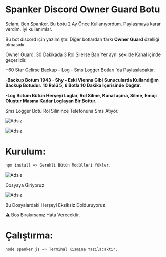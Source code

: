 # Spanker Discord Owner Guard Botu
Selam, Ben Spanker. Bu botu 2 Ay Önce Kullanıyordum. Paylaşmaya karar verdim. İyi kullanımlar.

Bu bot discord için yazılmıştır. Diğer botlardan farkı **Owner Guard** özelliği olmasıdır.

Owner Guard: 30 Dakikada 3 Rol Silerse Ban Yer aynı şekilde Kanal içinde geçerlidir.

+60 Star Gelirse Backup - Log - Sms Logger Botları 'da Paylaşılacaktır.

**-Backup Botum 1943 - Shy - Eski Vienna Gibi Sunucularda Kullandığım Backup Botudur. 10 Rolü 5, 6 Botla 10 Dakika İçerisinde Dağıtır.**

**-Log Botum Bütün Herşeyi Loglar, Rol Silme, Kanal açma, Silme, Emoji Oluştur Masına Kadar Loglayan Bir Bottur.**

Sms Logger Botu Rol Silinince Telefonuna Sms Atıyor.

![Adsız](https://spanker.is-a.fail/538coTboK.png)


![Adsız](https://spanker.is-a.fail/538cJEz8y.png)

# Kurulum:

```sh
npm install => Gerekli Bütün Modülleri Yükler.
```

![Adsız](https://spanker.is-a.fail/5329nFAre.png) 

Dosyaya Giriyoruz

![Adsız](https://spanker.is-a.fail/5329ShBwr.png) 

Bu Dosyalardaki Herşeyi Eksiksiz Dolduruyoruz. 

⚠️ Boş Bırakırsanız Hata Verecektir.


# Çalıştırma:

```sh
node spanker.js => Terminal Kısmına Yazılacaktır.
```
